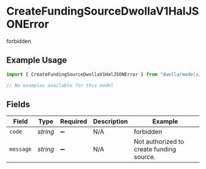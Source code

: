 # CreateFundingSourceDwollaV1HalJSONError

forbidden

## Example Usage

```typescript
import { CreateFundingSourceDwollaV1HalJSONError } from "dwolla/models/errors";

// No examples available for this model
```

## Fields

| Field                                    | Type                                     | Required                                 | Description                              | Example                                  |
| ---------------------------------------- | ---------------------------------------- | ---------------------------------------- | ---------------------------------------- | ---------------------------------------- |
| `code`                                   | *string*                                 | :heavy_minus_sign:                       | N/A                                      | forbidden                                |
| `message`                                | *string*                                 | :heavy_minus_sign:                       | N/A                                      | Not authorized to create funding source. |